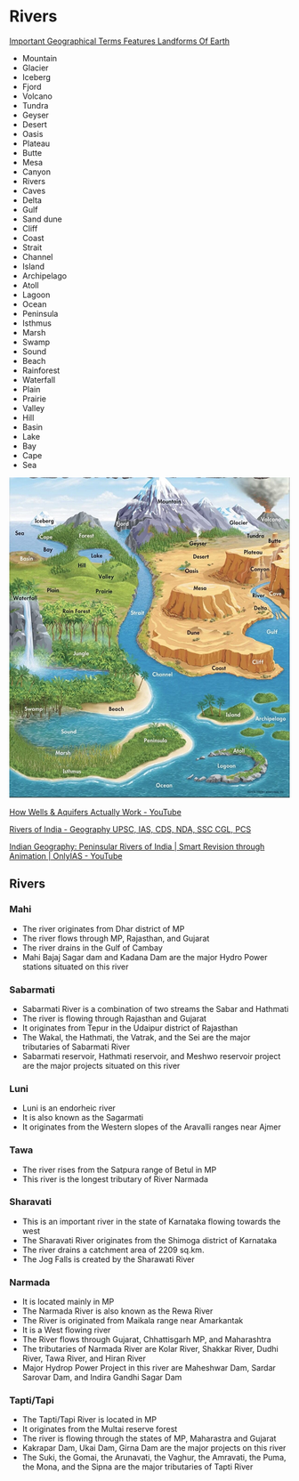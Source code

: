 # Rivers

[Important Geographical Terms Features Landforms Of Earth](https://youtu.be/8McizDCj6qE)

- Mountain
- Glacier
- Iceberg
- Fjord
- Volcano
- Tundra
- Geyser
- Desert
- Oasis
- Plateau
- Butte
- Mesa
- Canyon
- Rivers
- Caves
- Delta
- Gulf
- Sand dune
- Cliff
- Coast
- Strait
- Channel
- Island
- Archipelago
- Atoll
- Lagoon
- Ocean
- Peninsula
- Isthmus
- Marsh
- Swamp
- Sound
- Beach
- Rainforest
- Waterfall
- Plain
- Prairie
- Valley
- Hill
- Basin
- Lake
- Bay
- Cape
- Sea

![image](../../media/Rivers-image1.jpg)

[How Wells & Aquifers Actually Work - YouTube](https://www.youtube.com/watch?v=bG19b06NG_w)

[Rivers of India - Geography UPSC, IAS, CDS, NDA, SSC CGL, PCS](https://youtube.com/playlist?list=PL1vNLZF5gfwes_mQ3u4B8KLBUp0ezwjv6)

[Indian Geography: Peninsular Rivers of India | Smart Revision through Animation | OnlyIAS - YouTube](https://www.youtube.com/watch?v=B-M6-sjXBCw)

## Rivers

### Mahi

- The river originates from Dhar district of MP
- The river flows through MP, Rajasthan, and Gujarat
- The river drains in the Gulf of Cambay
- Mahi Bajaj Sagar dam and Kadana Dam are the major Hydro Power stations situated on this river

### Sabarmati

- Sabarmati River is a combination of two streams the Sabar and Hathmati
- The river is flowing through Rajasthan and Gujarat
- It originates from Tepur in the Udaipur district of Rajasthan
- The Wakal, the Hathmati, the Vatrak, and the Sei are the major tributaries of Sabarmati River
- Sabarmati reservoir, Hathmati reservoir, and Meshwo reservoir project are the major projects situated on this river

### Luni

- Luni is an endorheic river
- It is also known as the Sagarmati
- It originates from the Western slopes of the Aravalli ranges near Ajmer

### Tawa

- The river rises from the Satpura range of Betul in MP
- This river is the longest tributary of River Narmada

### Sharavati

- This is an important river in the state of Karnataka flowing towards the west
- The Sharavati River originates from the Shimoga district of Karnataka
- The river drains a catchment area of 2209 sq.km.
- The Jog Falls is created by the Sharawati River

### Narmada

- It is located mainly in MP
- The Narmada River is also known as the Rewa River
- The River is originated from Maikala range near Amarkantak
- It is a West flowing river
- The River flows through Gujarat, Chhattisgarh MP, and Maharashtra
- The tributaries of Narmada River are Kolar River, Shakkar River, Dudhi River, Tawa River, and Hiran River
- Major Hydrop Power Project in this river are Maheshwar Dam, Sardar Sarovar Dam, and Indira Gandhi Sagar Dam

### Tapti/Tapi

- The Tapti/Tapi River is located in MP
- It originates from the Multai reserve forest
- The river is flowing through the states of MP, Maharastra and Gujarat
- Kakrapar Dam, Ukai Dam, Girna Dam are the major projects on this river
- The Suki, the Gomai, the Arunavati, the Vaghur, the Amravati, the Puma, the Mona, and the Sipna are the major tributaries of Tapti River
